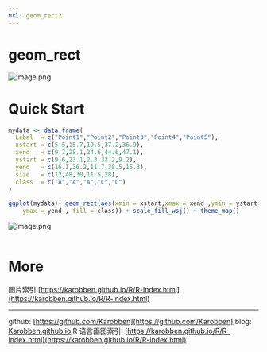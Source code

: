 ```yaml
---
url: geom_rect2
---
```

# geom_rect

![image.png](https://cdn.nlark.com/yuque/0/2020/png/691897/1580038591063-d9ccb0dd-f5c4-4b56-88c9-38dd75cb2959.png#align=left&display=inline&height=317&name=image.png&originHeight=317&originWidth=355&size=5368&status=done&style=none&width=355)
<a name="Ktz7J"></a>
# Quick Start
```r
mydata <- data.frame(
  Lebal  = c("Point1","Point2","Point3","Point4","Point5"),
  xstart = c(5.5,15.7,19.5,37.2,36.9),
  xend   = c(9.7,28.1,24.6,44.6,47.1),
  ystart = c(9.6,23.1,2.3,33.2,9.2),
  yend   = c(16.1,36.2,11.7,38.5,15.3),
  size   = c(12,48,30,11.5,28),
  class  = c("A","A","A","C","C")
)

ggplot(mydata)+ geom_rect(aes(xmin = xstart,xmax = xend ,ymin = ystart ,
	ymax = yend , fill = class)) + scale_fill_wsj() + theme_map()
```

![image.png](https://cdn.nlark.com/yuque/0/2020/png/691897/1580038623741-9c6222ad-6f00-456b-a601-97fe253b27d6.png#align=left&display=inline&height=354&name=image.png&originHeight=354&originWidth=469&size=4909&status=done&style=none&width=469)<br />
<br />

<a name="FG8Ad"></a>
# More
图片索引:[https://karobben.github.io/R/R-index.html](https://karobben.github.io/R/R-index.html)





---
github: [https://github.com/Karobben](https://github.com/Karobben)
blog: [Karobben.github.io](http://Karobben.github.io)
R 语言画图索引: [https://karobben.github.io/R/R-index.html](https://karobben.github.io/R/R-index.html)
